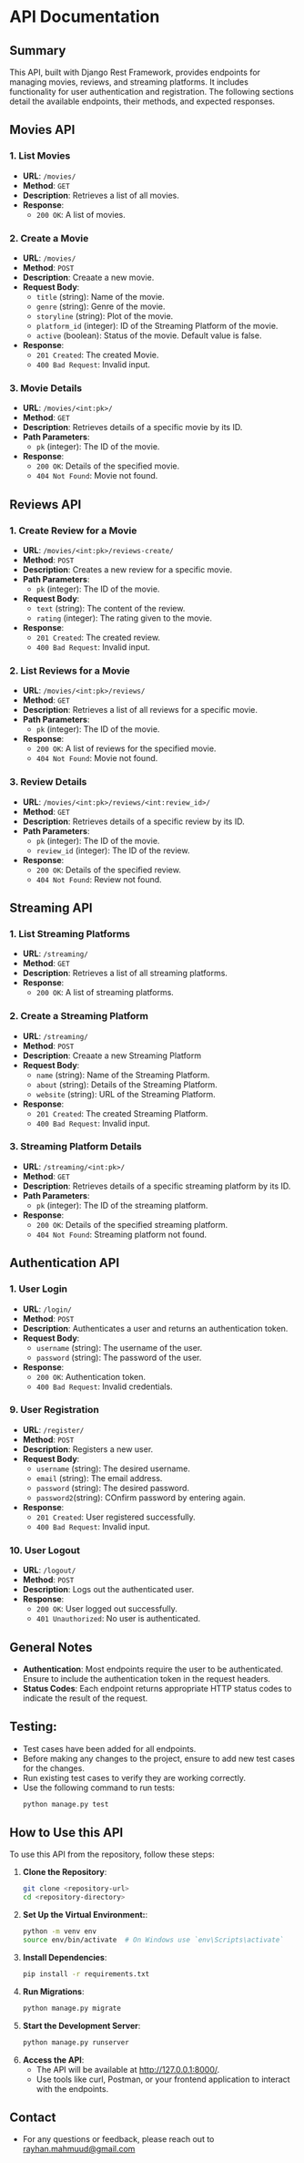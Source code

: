 # API Documentation

## Summary
This API, built with Django Rest Framework, provides endpoints for managing movies, reviews, and streaming platforms. It includes functionality for user authentication and registration. The following sections detail the available endpoints, their methods, and expected responses.

## Movies API

### 1. List Movies
- **URL**: `/movies/`
- **Method**: `GET`
- **Description**: Retrieves a list of all movies.
- **Response**:
  - `200 OK`: A list of movies.
  
### 2. Create a Movie
- **URL**: `/movies/`
- **Method**: `POST`
- **Description**: Creaate a new movie.
- **Request Body**:
  - `title` (string): Name of the movie.
  - `genre` (string): Genre of the movie.
  - `storyline` (string): Plot of the movie.
  - `platform_id` (integer): ID of the Streaming Platform of the movie.
  - `active` (boolean): Status of the movie. Default value is false.
- **Response**:
  - `201 Created`: The created Movie.
  - `400 Bad Request`: Invalid input.
  
### 3. Movie Details
- **URL**: `/movies/<int:pk>/`
- **Method**: `GET`
- **Description**: Retrieves details of a specific movie by its ID.
- **Path Parameters**:
  - `pk` (integer): The ID of the movie.
- **Response**:
  - `200 OK`: Details of the specified movie.
  - `404 Not Found`: Movie not found.

## Reviews API

### 1. Create Review for a Movie
- **URL**: `/movies/<int:pk>/reviews-create/`
- **Method**: `POST`
- **Description**: Creates a new review for a specific movie.
- **Path Parameters**:
  - `pk` (integer): The ID of the movie.
- **Request Body**:
  - `text` (string): The content of the review.
  - `rating` (integer): The rating given to the movie.
- **Response**:
  - `201 Created`: The created review.
  - `400 Bad Request`: Invalid input.

### 2. List Reviews for a Movie
- **URL**: `/movies/<int:pk>/reviews/`
- **Method**: `GET`
- **Description**: Retrieves a list of all reviews for a specific movie.
- **Path Parameters**:
  - `pk` (integer): The ID of the movie.
- **Response**:
  - `200 OK`: A list of reviews for the specified movie.
  - `404 Not Found`: Movie not found.

### 3. Review Details
- **URL**: `/movies/<int:pk>/reviews/<int:review_id>/`
- **Method**: `GET`
- **Description**: Retrieves details of a specific review by its ID.
- **Path Parameters**:
  - `pk` (integer): The ID of the movie.
  - `review_id` (integer): The ID of the review.
- **Response**:
  - `200 OK`: Details of the specified review.
  - `404 Not Found`: Review not found.

## Streaming API

### 1. List Streaming Platforms
- **URL**: `/streaming/`
- **Method**: `GET`
- **Description**: Retrieves a list of all streaming platforms.
- **Response**:
  - `200 OK`: A list of streaming platforms.
    
### 2. Create a Streaming Platform
- **URL**: `/streaming/`
- **Method**: `POST`
- **Description**: Creaate a new Streaming Platform
- **Request Body**:
  - `name` (string): Name of the Streaming Platform.
  - `about` (string): Details of the Streaming Platform.
  - `website` (string): URL of the Streaming Platform.
- **Response**:
  - `201 Created`: The created Streaming Platform.
  - `400 Bad Request`: Invalid input.

### 3. Streaming Platform Details
- **URL**: `/streaming/<int:pk>/`
- **Method**: `GET`
- **Description**: Retrieves details of a specific streaming platform by its ID.
- **Path Parameters**:
  - `pk` (integer): The ID of the streaming platform.
- **Response**:
  - `200 OK`: Details of the specified streaming platform.
  - `404 Not Found`: Streaming platform not found.

## Authentication API

### 1. User Login
- **URL**: `/login/`
- **Method**: `POST`
- **Description**: Authenticates a user and returns an authentication token.
- **Request Body**:
  - `username` (string): The username of the user.
  - `password` (string): The password of the user.
- **Response**:
  - `200 OK`: Authentication token.
  - `400 Bad Request`: Invalid credentials.

### 9. User Registration
- **URL**: `/register/`
- **Method**: `POST`
- **Description**: Registers a new user.
- **Request Body**:
  - `username` (string): The desired username.
  - `email` (string): The email address.
  - `password` (string): The desired password.
  - `password2`(string): COnfirm password by entering again.
- **Response**:
  - `201 Created`: User registered successfully.
  - `400 Bad Request`: Invalid input.

### 10. User Logout
- **URL**: `/logout/`
- **Method**: `POST`
- **Description**: Logs out the authenticated user.
- **Response**:
  - `200 OK`: User logged out successfully.
  - `401 Unauthorized`: No user is authenticated.

## General Notes
- **Authentication**: Most endpoints require the user to be authenticated. Ensure to include the authentication token in the request headers.
- **Status Codes**: Each endpoint returns appropriate HTTP status codes to indicate the result of the request.

## Testing:
- Test cases have been added for all endpoints.
- Before making any changes to the project, ensure to add new test cases for the changes.
- Run existing test cases to verify they are working correctly.
- Use the following command to run tests:
  ```sh
  python manage.py test
## How to Use this API

To use this API from the repository, follow these steps:

1. **Clone the Repository**:
   ```sh
   git clone <repository-url>
   cd <repository-directory>
2. **Set Up the Virtual Environment:**:
   ```sh
   python -m venv env
   source env/bin/activate  # On Windows use `env\Scripts\activate`
3. **Install Dependencies**:
   ```sh
   pip install -r requirements.txt
4. **Run Migrations**:
   ```sh
   python manage.py migrate
5. **Start the Development Server**:
   ```sh
   python manage.py runserver
6. **Access the API**:
   - The API will be available at http://127.0.0.1:8000/.
   - Use tools like curl, Postman, or your frontend application to interact with the endpoints.

## Contact
- For any questions or feedback, please reach out to rayhan.mahmuud@gmail.com

